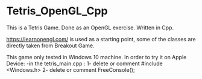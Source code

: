 # Tetris_OpenGL_Cpp
This is a Tetris Game. Done as an OpenGL exercise. Written in Cpp.

https://learnopengl.com/ is used as a starting point, some of the classes are directly taken from Breakout Game.

This game only tested in Windows 10 machine. 
In order to try it on Apple Device:
-in the tetris_main.cpp :
  1- delete or comment #include <Windows.h>
  2- delete or comment FreeConsole();

